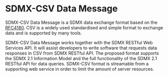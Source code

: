 # SDMX-CSV Data Message

SDMX-CSV Data Message is a SDMX data exchange format based on the [RFC4180](https://tools.ietf.org/html/rfc4180). CSV is a widely used standardised and simple format to exchange data and is supported by many tools.

SDMX-CSV Data Message works together with the SDMX RESTful Web Services API. It will assist developers to write software that requests data responses in CSV from SDMX RESTful API. The proposed format supports the SDMX 2.1 Information Model and the full functionality of the SDMX 2.1 RESTful API for data queries. SDMX-CSV format is streamable from a supporting web service in order to limit the amount of server resources.

